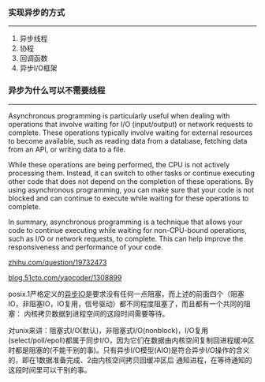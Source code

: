 ###

### 实现异步的方式
---
1. 异步线程
2. 协程
3. 回调函数
4. 异步I/O框架

### 异步为什么可以不需要线程
---
Asynchronous programming is particularly useful when dealing with operations that involve waiting for I/O (input/output) or network requests to complete. These operations typically involve waiting for external resources to become available, such as reading data from a database, fetching data from an API, or writing data to a file. 

While these operations are being performed, the CPU is not actively processing them. Instead, it can switch to other tasks or continue executing other code that does not depend on the completion of these operations. By using asynchronous programming, you can make sure that your code is not blocked and can continue to execute while waiting for these operations to complete. 

In summary, asynchronous programming is a technique that allows your code to continue executing while waiting for non-CPU-bound operations, such as I/O or network requests, to complete. This can help improve the responsiveness and performance of your code.


[zhihu.com/question/19732473](https://www.zhihu.com/question/19732473)

[blog.51cto.com/yaocoder/1308899](https://blog.51cto.com/yaocoder/1308899)

posix.1严格定义的[异步IO](https://www.zhihu.com/search?q=%E5%BC%82%E6%AD%A5IO&search_source=Entity&hybrid_search_source=Entity&hybrid_search_extra=%7B%22sourceType%22%3A%22answer%22%2C%22sourceId%22%3A14413599%7D)是要求没有任何一点阻塞，而上述的前面四个（阻塞IO，非阻塞IO，IO复用，信号驱动）都不同程度阻塞了，而且都有一个共同的阻塞： 内核拷贝数据到进程空间的这段时间需要等待。

对unix来讲：阻塞式I/O(默认)，非阻塞式I/O(nonblock)，I/O复用(select/poll/epoll)都属于同步I/O，因为它们在数据由内核空间复制回进程缓冲区时都是阻塞的(不能干别的事)。只有异步I/O模型(AIO)是符合异步I/O操作的含义的，即在1数据准备完成、2由内核空间拷贝回缓冲区后 通知进程，在等待通知的这段时间里可以干别的事。